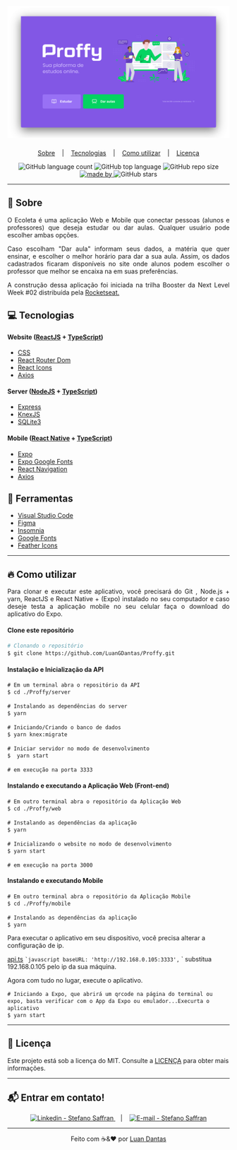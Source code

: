 # ![](https://github.com/LuanGDantas/Proffy/blob/master/assets/thumbnail.png "Banner Proffys")

<p align="center"'>
  <a href="#-sobre">Sobre</a>
  &nbsp;&nbsp;&nbsp;|&nbsp;&nbsp;&nbsp;   
  <a href="#-tecnologias">Tecnologias</a>
  &nbsp;&nbsp;&nbsp;|&nbsp;&nbsp;&nbsp;   
  <a href="#-como-utilizar">Como utilizar</a>
  &nbsp;&nbsp;&nbsp;|&nbsp;&nbsp;&nbsp;   
  <a href="#-licença">Licença</a> 
</p>
                  
<p align="center"'>
  <img alt="GitHub language count" src="https://img.shields.io/github/languages/count/LuanGDantas/Proffy?color=BlueViolet&style=flat-square">
  <img alt="GitHub top language" src="https://img.shields.io/github/languages/top/LuanGDantas/Proffy?color=BlueViolet&style=flat-square">
  <img alt="GitHub repo size" src="https://img.shields.io/github/repo-size/LuanGDantas/Proffy?color=BlueViolet&style=flat-square">
  <a href="https://www.linkedin.com/in/luan-guilherme-dantas-3a57a3130/ ">
    <img alt="made by" src="https://img.shields.io/badge/made%20by-LuanGDantas-BlueViolet?style=flat-square"> 
  </a>
  <img alt="GitHub stars" src="https://img.shields.io/badge/license-MIT-blueviolet?style=flat-square">
</p>

***

## 🔖 Sobre
<p align="justify"'>
O Ecoleta é uma aplicação Web e Mobile que conectar pessoas (alunos e professores) que deseja estudar ou dar aulas. Qualquer usuário pode escolher ambas opções.  
</p> 
<p align="justify"'>                   
Caso escolham "Dar aula" informam seus dados, a matéria que quer ensinar, e escolher o melhor horário para dar a sua aula. Assim, os dados cadastrados ficaram disponíveis no site onde alunos podem escolher o professor que melhor se encaixa na em suas preferências.
</p>  
<p align="justify"'>                             
A construção dessa aplicação foi iniciada na trilha Booster da Next Level Week #02 distribuída pela <a target="_blank" href="https://rocketseat.com.br/">Rocketseat.</a> 
</p>

## 💻 Tecnologias
#### Website ([ReactJS][1] + [TypeScript][2])
- [CSS][3]
- [React Router Dom][4]
- [React Icons][5]
- [Axios][6]
#### Server ([NodeJS][7] + [TypeScript][2])
- [Express][8]
- [KnexJS][9]
- [SQLite3][10]
#### Mobile ([React Native][11] + [TypeScript][2])
- [Expo][12]
- [Expo Google Fonts][13]
- [React Navigation][14]
- [Axios][6]
## 🔨 Ferramentas
- [Visual Studio Code][15]
- [Figma][16]
- [Insomnia][17]
- [Google Fonts][18]
- [Feather Icons][19]

***

## 🔥 Como utilizar
<p align="justify"'>
Para clonar e executar este aplicativo, você precisará do Git , Node.js + yarn, ReactJS e React Native + (Expo) instalado no seu computador e caso deseje testa a aplicação mobile no seu celular faça o download do aplicativo do Expo.
</p>

#### Clone este repositório
```bash
# Clonando o repositório
$ git clone https://github.com/LuanGDantas/Proffy.git
```
#### Instalação e Inicialização da API
~~~shell
# Em um terminal abra o repositório da API 
$ cd ./Proffy/server

# Instalando as dependências do server
$ yarn 

# Iniciando/Criando o banco de dados
$ yarn knex:migrate

# Iniciar servidor no modo de desenvolvimento
$  yarn start

# em execução na porta 3333
~~~
#### Instalando e executando a Aplicação Web (Front-end)
~~~shell
# Em outro terminal abra o repositório da Aplicação Web 
$ cd ./Proffy/web

# Instalando as dependências da aplicação
$ yarn 

# Inicializando o website no modo de desenvolvimento
$ yarn start

# em execução na porta 3000
~~~
#### Instalando e executando Mobile
~~~shell
# Em outro terminal abra o repositório da Aplicação Mobile
$ cd ./Proffy/mobile

# Instalando as dependências da aplicação
$ yarn 
~~~
Para executar o aplicativo em seu dispositivo, você precisa alterar a configuração de ip.

[api.ts](https://github.com/LuanGDantas/Proffy/master/mobile/src/services/api.ts)
`` `javascript
  baseURL: 'http://192.168.0.105:3333',
`` `
substitua 192.168.0.105 pelo ip da sua máquina.

Agora com tudo no lugar, execute o aplicativo.
~~~shell
# Iniciando a Expo, que abrirá um qrcode na página do terminal ou expo, basta verificar com o App da Expo ou emulador...Execurta o aplicativo 
$ yarn start
~~~

***
## 📝 Licença

Este projeto está sob a licença do MIT. Consulte a [LICENÇA](./LICENSE.md) para obter mais informações.

***
## 📬 Entrar em contato!
<p align="center"'>
  <a href="https://www.linkedin.com/in/luan-guilherme-dantas-3a57a3130/" rel="nofollow">
    <img alt="Linkedin - Stefano Saffran" src="https://camo.githubusercontent.com/5a189abd87746872a77aaa7404a3748ad8585d5c/68747470733a2f2f696d672e736869656c64732e696f2f62616467652f4c696e6b6564696e2d2d2532334638393532443f7374796c653d736f6369616c266c6f676f3d6c696e6b6564696e" data-canonical-src="https://img.shields.io/badge/Linkedin--%23F8952D?style=social&amp;logo=linkedin" style="max-width:100%;">
  </a>
  &nbsp;&nbsp;&nbsp;|&nbsp;&nbsp;&nbsp;  
  <a href="guilherme.luan2012@gmail.com">
    <img alt="E-mail - Stefano Saffran" src="https://camo.githubusercontent.com/0d6b8470c85771ff00c3d4449aac198c05e2e72a/68747470733a2f2f696d672e736869656c64732e696f2f62616467652f456d61696c2d2d2532334638393532443f7374796c653d736f6369616c266c6f676f3d676d61696c" data-canonical-src="https://img.shields.io/badge/Email--%23F8952D?style=social&amp;logo=gmail" style="max-width:100%;">
</a>
</p>

***

<p align="center"'>
Feito com ☕&❤️ por <a href="https://www.linkedin.com/in/luan-guilherme-dantas-3a57a3130/">Luan Dantas</a>
</p>

[1]: https://pt-br.reactjs.org/
[2]: https://www.typescriptlang.org/
[3]: https://developer.mozilla.org/pt-BR/docs/Web/CSS
[4]: https://reacttraining.com/react-router/web/guides/quick-start
[5]: https://github.com/react-icons/react-icons
[6]: https://github.com/axios/axios
[7]: https://nodejs.org/en/
[8]: https://expressjs.com/pt-br/
[9]: https://knexjs.org/
[10]: https://github.com/mapbox/node-sqlite3
[11]: https://www.reactnative.com/
[12]: https://expo.io/
[13]: https://github.com/expo/google-fonts
[14]: https://reactnavigation.org/
[15]: https://code.visualstudio.com/
[16]: https://www.figma.com/
[17]: https://insomnia.rest/
[18]: https://fonts.google.com/
[19]: https://feathericons.com/
